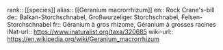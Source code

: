 

rank:: [[species]]
alias:: [[Geranium macrorrhizum]]
en:: Rock Crane's-bill
de:: Balkan-Storchschnabel, Großwurzeliger Storchschnabel, Felsen-Storchschnabel
fr:: Géranium à gros rhizome, Géranium à grosses racines
iNat-url:: https://www.inaturalist.org/taxa/320685
wiki-url:: https://en.wikipedia.org/wiki/Geranium_macrorrhizum